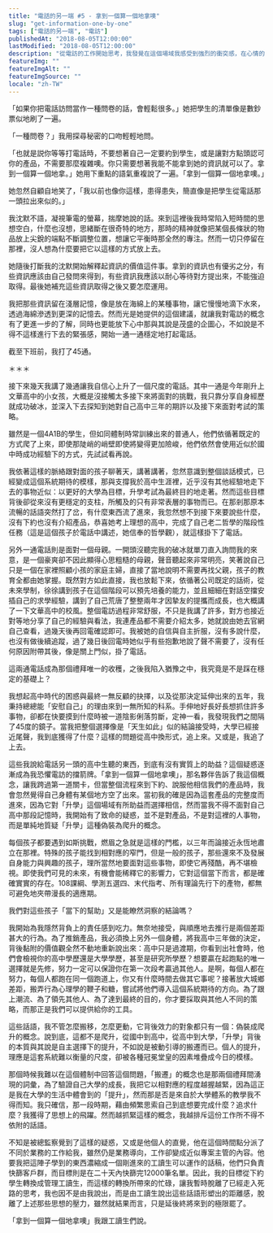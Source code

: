 ```yaml
---
title: "電話的另一端 #5 - 拿到一個算一個地拿噢"
slug: "get-information-one-by-one"
tags: ["電話的另一端", "電訪"]
publishedAt: "2018-08-05T12:00:00"
lastModified: "2018-08-05T12:00:00"
description: "從電訪的工作開始思考，我發覺在這個場域我感受到強烈的衝突感，在心情的矛盾中我理解到，所謂的「升學」只不過是偽裝成爬升的虛假概念"
featureImg: ""
featureImgAlt: ""
featureImgSource: ""
locale: "zh-TW"
---
```


「如果你把電話訪問當作一種問卷的話，會輕鬆很多。」她把學生的清單像是數鈔票似地刷了一遍。

「一種問卷？」我用探尋秘密的口吻輕輕地問。

「也就是説你等等打電話時，不要想著自己一定要約到學生，或是讓對方點頭認可你的產品，不需要那麼複雜噢。你只需要想著我能不能拿到她的資訊就可以了。拿到一個算一個地拿。」她用下重點的語氣重複說了一遍。「拿到一個算一個地拿噢。」

她忽然自顧自地笑了，「我以前也像你這樣，患得患失，簡直像是把學生從電話那一頭拉出來似的。」

我沈默不語，凝視筆電的螢幕，揣摩她說的話。來到這裡後我時常陷入短時間的思想空白，什麼也沒想，思緒斷在很奇特的地方，那時的精神就像把某個長條狀的物品放上尖銳的端點不斷調整位置，想讓它平衡時那全然的專注。然而一切只停留在那裡，沒人想為什麼要把它以這樣的方式放上去。

她隨後打斷我的沈默開始解釋起資訊的價值這件事。拿到的資訊也有優劣之分，有些資訊應該由自己發問來得到，有些資訊我應該以耐心等待對方提出來，不能強迫取得。最後她補充這些資訊取得之後又要怎麼運用。

我把那些資訊留在淺層記憶，像是放在海綿上的某種事物，讓它慢慢地滴下水來，透過海綿滲透到更深的記憶去。然而光是她提供的這個建議，就讓我對電訪的概念有了更進一步的了解，同時也更能放下心中那與其說是茂盛的企圖心，不如說是不得不這樣進行下去的緊張感，開始一通一通穩定地打起電話。

截至下班前，我打了45通。

＊＊＊

接下來幾天我講了幾通讓我自信心上升了一個尺度的電話。其中一通是今年剛升上文華高中的小女孩，大概是沒接觸太多接下來將面對的挑戰，我只靠分享自身經歷就成功破冰，並深入下去探知到她對自己高中三年的期許以及接下來面對考試的策略。

雖然是一個4A1B的學生，但如同體制時常訓練出來的普通人，他們依循著既定的方式爬了上來，即使那陡峭的峭壁即使將變得更加險峻，他們依然會使用近似於國中時成功經驗下的方式，先試試看再說。

我依著這樣的脈絡跟對面的孩子聊著天，講著講著，忽然意識到整個談話模式，已經變成這個系統期待的模樣，那與支撐我於高中生涯裡，近乎沒有其他經驗地走下去的事物近似：以更好的大學為目標，升學考試為最終目的地走著。然而這些目標背後卻從來沒有更穩定的支柱，所觸及的只有非常表層的事物而已。在那剎那原本流暢的話語突然打了岔，有什麼東西流了進來，我忽然想不到接下來要說些什麼，沒有下約也沒有介紹產品，恭喜她考上理想的高中，完成了自己老二哲學的階段性任務（這是這個孩子於電話中講述，她信奉的哲學觀），就這樣掛下了電話。

另外一通電話則是面對一個母親。一開頭沒聽完我的破冰就單刀直入詢問我的來意，是一個豪爽卻不因此顯得心思粗糙的母親，聲音聽起來非常明亮，笑著說自己只是一個在家裡照顧小孩的家庭主婦，直接了當地說明不需要再找父親，孩子的教育全都由她掌握。既然對方如此直接，我也放鬆下來，依循著公司既定的話術，從未來學制，徐徐講到孩子在這個階段可以預先培養的能力，並且細細在對話空擋安插自己的求學經驗，講到了自己荒唐了整整兩年才因摯友的提攜而成長，也大概講了一下文華高中的校風。整個電訪過程非常舒服，不只是我講了許多，對方也接近對等地分享了自己的經驗與看法，我連產品都不需要介紹太多，她就說由她去官網自己查看，過幾天後再回電確認即可。我被她的自信與自主折服，沒有多說什麼，也沒有做後續追蹤，過了幾日後回電時她似乎有些抱歉地說了聲不需要了，沒有任何原因附帶其後，像是關上門似，掛了電話。

這兩通電話成為那個禮拜唯一的收穫，之後我陷入猶豫之中，我究竟是不是踩在穩定的基礎上？

我想起高中時代的困惑與最終一無反顧的抉擇，以及從那決定延伸出來的五年，我秉持總總能「安慰自己」的理由來到一無所知的科系。手伸地好長好長想抓住許多事物，卻都在快要摸到什麼時被一道陰影俐落剪斷，定神一看，我發現我們之間隔了45度的鏡子。當我把整個選擇像是「天生如此」似的結論接受時，大學已經接近尾聲，我到底獲得了什麼？這樣的問題從高中換形式，追上來。又或是，我追了上去。

這些我說給電話另一頭的高中生聽的東西，到底有沒有實質上的助益？這個疑惑逐漸成為我恐懼電訪的擋箭牌。「拿到一個算一個地拿噢」，那名夥伴告訴了我這個概念，讓我跨過第一道關卡，但當整個流程來到下約、說服他相信我們的產品時，我會忽然覺得自己身體有某個地方空了出來。當初我的確是因為這套產品的完整度而進來，因為它對「升學」這個場域有所助益而選擇相信，然而當我不得不面對自己高中那段記憶時，我開始有了致命的疑惑，並不是對產品，不是對這裡的人事物，而是單純地質疑「升學」這種偽裝為爬升的概念。

每個孩子都要遇到如斯挑戰，燃眉之急就是這樣的門檻，以三年而論接近永恆地肅立在那裡。特殊的孩子能找到相對應的窄門，但是一般的孩子，那些還來不及發展自身能力與興趣的孩子，理所當然地要面對這些事物，即使它再殘酷，再不堪檢視。即使我們可見的未來，有機會能稀釋它的影響力，它對這個當下而言，都是確確實實的存在。108課綱、學測五選四、末代指考、所有理論先行下的產物，都無可避免地夾帶漫長的適應期。

我們對這些孩子「當下的幫助」又是能瞭然洞察的結論嗎？

我開始為我隱然背負上的責任感到吃力。無奈地接受，與順應地去推行是兩個差距甚大的行為。為了推銷產品，我必須換上另外一個身體，將我高中三年做的決定，背後黏附的價值觀全然不動地重新說出來：高中只是過渡期，你看到出社會時，他們會檢視你的高中學歷還是大學學歷，甚至是研究所學歷？想要贏在起跑點的唯一選擇就是先修，努力一定可以保證你在第一次段考贏過其他人。是啊，每個人都在努力，每個人都跑在同一個跑道上，你又有什麼時間去做其它事呢？接著放大城鄉差距，搬弄行為心理學的鞭子和糖，嘗試將他們導入這個系統期待的方向。為了跟上潮流、為了領先其他人、為了達到最終的目的，你才要採取與其他人不同的策略，而那正是我們可以提供給你的工具。

這些話語，我不管怎麼搬移，怎麼更動，它背後效力的對象都只有一個：偽裝成爬升的概念。說到底，這都不是爬升，從國中到高中，從高中到大學，「升學」背後的本質與其說是自主選擇下的提升，不如說是被動引導的搬遷而已。個人的提升，理應是這套系統難以衡量的尺度，卻被各種冠冕堂皇的因素堆疊成今日的模樣。

那個時候我難以在這個體制中回答這個問題，「搬遷」的概念也是那兩個禮拜間湧現的詞彙，為了驗證自己大學的成長，我把它以相對應的程度越握越緊，因為這正是我在大學的生活中體會到的「提升」，然而那是否是來自於大學體系的教學我不得而知。我只確信，那一段時期，藉由頻繁思索自己到底想要完成什麼？追求什麼？我獲得了思想上的飛躍。然而越抓緊這樣的概念，我越排斥這份工作所不得不依附的話語。

不知是被總監察覺到了這樣的疑惑，又或是他個人的直覺，他在這個時間點分派了不同於業務的工作給我，雖然仍是業務導向，工作卻變成近似專案主管的內容。他要我把這陣子學到的東西濃縮成一個剛進來的工讀生可以運作的話稿，他們只負責快篩客戶群，而目標則是在二十天內快篩完12000筆名單。因此，我的目標從下約學生轉換成管理工讀生，而這樣的轉換所帶來的忙碌，讓我暫時脫離了已經走入死路的思考，我也因不是由我說出，而是由工讀生說出這些話語形塑出的距離感，脫離了上述那些思想的壓力，雖然就結果而言，只是延後終將來到的極限罷了。

「拿到一個算一個地拿噢」我跟工讀生們說。